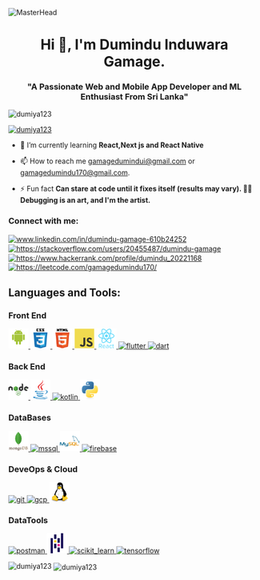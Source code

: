 ![MasterHead](https://devtechnosys.com/insights/wp-content/uploads/2021/03/development-process.gif)
<h1 align="center">Hi 👋, I'm Dumindu Induwara Gamage.</h1>
<h3 align="center">"A Passionate Web and Mobile App Developer and ML Enthusiast From Sri Lanka"</h3>
<p align="left"> <img src="https://komarev.com/ghpvc/?username=dumiya123&label=Profile%20views&color=0e75b6&style=flat" alt="dumiya123" /> </p>

<p align="left"> <a href="https://github.com/ryo-ma/github-profile-trophy"><img src="https://github-profile-trophy.vercel.app/?username=dumiya123" alt="dumiya123" /></a> </p>


- 🌱 I’m currently learning **React,Next js and React Native**
  
- 📫 How to reach me gamagedumindui@gmail.com or gamagedumindu170@gmail.com.

- ⚡ Fun fact **Can stare at code until it fixes itself (results may vary). 🤔✨ Debugging is an art, and I'm the artist.**

<h3 align="left">Connect with me:</h3>
<p align="left">
<a href="https://linkedin.com/in/www.linkedin.com/in/dumindu-gamage-610b24252" target="blank"><img align="center" src="https://raw.githubusercontent.com/rahuldkjain/github-profile-readme-generator/master/src/images/icons/Social/linked-in-alt.svg" alt="www.linkedin.com/in/dumindu-gamage-610b24252" height="30" width="40" /></a>
<a href="https://stackoverflow.com/users/https://stackoverflow.com/users/20455487/dumindu-gamage" target="blank"><img align="center" src="https://raw.githubusercontent.com/rahuldkjain/github-profile-readme-generator/master/src/images/icons/Social/stack-overflow.svg" alt="https://stackoverflow.com/users/20455487/dumindu-gamage" height="30" width="40" /></a>
<a href="https://www.hackerrank.com/https://www.hackerrank.com/profile/dumindu_20221168" target="blank"><img align="center" src="https://raw.githubusercontent.com/rahuldkjain/github-profile-readme-generator/master/src/images/icons/Social/hackerrank.svg" alt="https://www.hackerrank.com/profile/dumindu_20221168" height="30" width="40" /></a>
<a href="https://www.leetcode.com/https://leetcode.com/gamagedumindu170/" target="blank"><img align="center" src="https://raw.githubusercontent.com/rahuldkjain/github-profile-readme-generator/master/src/images/icons/Social/leet-code.svg" alt="https://leetcode.com/gamagedumindu170/" height="30" width="40" /></a>
</p>

<h2 align="left">Languages and Tools:</h2>

<h3 align="left">Front End</h3>

<p align="left">
  <a href="https://developer.android.com" target="_blank" rel="noreferrer">
    <img src="https://raw.githubusercontent.com/devicons/devicon/master/icons/android/android-original-wordmark.svg" alt="android" width="40" height="40"/>
  </a>
  <a href="https://www.w3schools.com/css/" target="_blank" rel="noreferrer">
    <img src="https://raw.githubusercontent.com/devicons/devicon/master/icons/css3/css3-original-wordmark.svg" alt="css3" width="40" height="40"/>
  </a>
  <a href="https://www.w3.org/html/" target="_blank" rel="noreferrer">
    <img src="https://raw.githubusercontent.com/devicons/devicon/master/icons/html5/html5-original-wordmark.svg" alt="html5" width="40" height="40"/>
  </a>
  <a href="https://developer.mozilla.org/en-US/docs/Web/JavaScript" target="_blank" rel="noreferrer">
    <img src="https://raw.githubusercontent.com/devicons/devicon/master/icons/javascript/javascript-original.svg" alt="javascript" width="40" height="40"/>
  </a>
  <a href="https://reactjs.org/" target="_blank" rel="noreferrer">
    <img src="https://raw.githubusercontent.com/devicons/devicon/master/icons/react/react-original-wordmark.svg" alt="react" width="40" height="40"/>
  </a>
  <a href="https://flutter.dev" target="_blank" rel="noreferrer">
    <img src="https://www.vectorlogo.zone/logos/flutterio/flutterio-icon.svg" alt="flutter" width="40" height="40"/>
  </a>
  <a href="https://dart.dev" target="_blank" rel="noreferrer">
    <img src="https://www.vectorlogo.zone/logos/dartlang/dartlang-icon.svg" alt="dart" width="40" height="40"/>
  </a>
</p>

<h3 align="left">Back End</h3>

<p align="left">
  <a href="https://nodejs.org" target="_blank" rel="noreferrer">
    <img src="https://raw.githubusercontent.com/devicons/devicon/master/icons/nodejs/nodejs-original-wordmark.svg" alt="nodejs" width="40" height="40"/>
  </a>
  <a href="https://www.java.com" target="_blank" rel="noreferrer">
    <img src="https://raw.githubusercontent.com/devicons/devicon/master/icons/java/java-original.svg" alt="java" width="40" height="40"/>
  </a>
  <a href="https://kotlinlang.org" target="_blank" rel="noreferrer">
    <img src="https://www.vectorlogo.zone/logos/kotlinlang/kotlinlang-icon.svg" alt="kotlin" width="40" height="40"/>
  </a>
  <a href="https://www.python.org" target="_blank" rel="noreferrer">
    <img src="https://raw.githubusercontent.com/devicons/devicon/master/icons/python/python-original.svg" alt="python" width="40" height="40"/>
  </a>
</p>


<h3 align="left">DataBases</h3>

<p align="left">
  <a href="https://www.mongodb.com/" target="_blank" rel="noreferrer">
    <img src="https://raw.githubusercontent.com/devicons/devicon/master/icons/mongodb/mongodb-original-wordmark.svg" alt="mongodb" width="40" height="40"/>
  </a>
  <a href="https://www.microsoft.com/en-us/sql-server" target="_blank" rel="noreferrer">
    <img src="https://www.svgrepo.com/show/303229/microsoft-sql-server-logo.svg" alt="mssql" width="40" height="40"/>
  </a>
  <a href="https://www.mysql.com/" target="_blank" rel="noreferrer">
    <img src="https://raw.githubusercontent.com/devicons/devicon/master/icons/mysql/mysql-original-wordmark.svg" alt="mysql" width="40" height="40"/>
  </a>
  <a href="https://firebase.google.com/" target="_blank" rel="noreferrer">
    <img src="https://www.vectorlogo.zone/logos/firebase/firebase-icon.svg" alt="firebase" width="40" height="40"/>
  </a>
</p>


<h3 align="left">DeveOps & Cloud</h3>

<p align="left">
  <a href="https://git-scm.com/" target="_blank" rel="noreferrer">
    <img src="https://www.vectorlogo.zone/logos/git-scm/git-scm-icon.svg" alt="git" width="40" height="40"/>
  </a>
  <a href="https://cloud.google.com" target="_blank" rel="noreferrer">
    <img src="https://www.vectorlogo.zone/logos/google_cloud/google_cloud-icon.svg" alt="gcp" width="40" height="40"/>
  </a>
  <a href="https://www.linux.org/" target="_blank" rel="noreferrer">
    <img src="https://raw.githubusercontent.com/devicons/devicon/master/icons/linux/linux-original.svg" alt="linux" width="40" height="40"/>
  </a>
</p>

<h3 align="left">DataTools</h3>

<p align="left">
  <a href="https://postman.com" target="_blank" rel="noreferrer">
    <img src="https://www.vectorlogo.zone/logos/getpostman/getpostman-icon.svg" alt="postman" width="40" height="40"/>
  </a>
  <a href="https://pandas.pydata.org/" target="_blank" rel="noreferrer">
    <img src="https://raw.githubusercontent.com/devicons/devicon/2ae2a900d2f041da66e950e4d48052658d850630/icons/pandas/pandas-original.svg" alt="pandas" width="40" height="40"/>
  </a>
  <a href="https://scikit-learn.org/" target="_blank" rel="noreferrer">
    <img src="https://upload.wikimedia.org/wikipedia/commons/0/05/Scikit_learn_logo_small.svg" alt="scikit_learn" width="40" height="40"/>
  </a>
  <a href="https://www.tensorflow.org" target="_blank" rel="noreferrer">
    <img src="https://www.vectorlogo.zone/logos/tensorflow/tensorflow-icon.svg" alt="tensorflow" width="40" height="40"/>
  </a>
</p>








<p><img align="left" src="https://github-readme-stats.vercel.app/api/top-langs?username=dumiya123&show_icons=true&locale=en&layout=compact" alt="dumiya123" /></p>

<p>&nbsp;<img align="center" src="https://github-readme-stats.vercel.app/api?username=dumiya123&show_icons=true&locale=en" alt="dumiya123" /></p>


